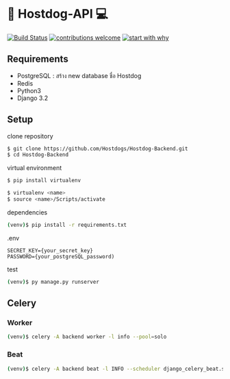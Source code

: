 # 🔫 Hostdog-API 💻
[![Build Status](https://travis-ci.org/joemccann/dillinger.svg?branch=master)](https://travis-ci.org/joemccann/dillinger)
[![contributions welcome](https://img.shields.io/badge/contributions-welcome-brightgreen.svg?style=flat)](https://github.com/dwyl/esta/issues)
[![start with why](https://img.shields.io/badge/start%20with-why%3F-brightgreen.svg?style=flat)](http://www.ted.com/talks/simon_sinek_how_great_leaders_inspire_action)

## Requirements
- PostgreSQL : สร้าง new database ชื่อ Hostdog
- Redis 
- Python3
- Django 3.2
## Setup
clone repository
```sh
$ git clone https://github.com/Hostdogs/Hostdog-Backend.git
$ cd Hostdog-Backend
```
virtual environment
```sh
$ pip install virtualenv
```
```sh
$ virtualenv <name>
$ source <name>/Scripts/activate
```
dependencies
```sh
(venv)$ pip install -r requirements.txt
```
.env
```
SECRET_KEY={your_secret_key}
PASSWORD={your_postgreSQL_password)
```
test
```sh
(venv)$ py manage.py runserver
```

## Celery
### Worker
```sh
(venv)$ celery -A backend worker -l info --pool=solo
```

### Beat
```sh
(venv)$ celery -A backend beat -l INFO --scheduler django_celery_beat.schedulers:DatabaseScheduler
```
